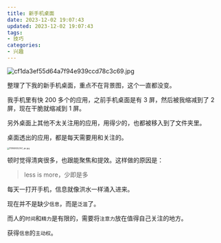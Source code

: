 ```yaml
---
title: 新手机桌面
date: 2023-12-02 19:07:43
updated: 2023-12-02 19:07:43
tags:
- 技巧
categories:
- 兴趣
---
```


![cf1da3ef55d64a7f94e939ccd78c3c69.jpg](https://s2.loli.net/2023/12/02/RWoQxCKwP1qSIBu.jpg)

整理了下我的新手机桌面，重点不在背景图，这个一直都没变。

我手机里有快 200 多个的应用，之前手机桌面是有 3 屏，然后被我缩减到了 2 屏，现在干脆就缩减到 1 屏。

另外桌面上其他不太关注用的应用，用得少的，也都被移入到了文件夹里。

桌面透出的应用，都是每天需要用和关注的。

<img src="https://s2.loli.net/2023/12/02/WBUqgmVpLYrctG6.jpg" alt="11191695552147_.pic.jpg" style="zoom:30%;" />

顿时觉得清爽很多，也跟能聚焦和提效。这样做的原因是：

> less is more，少即是多

每天一打开手机，信息就像洪水一样涌入进来。

现在并不是缺少`信息`，而是`泛滥`了。

而人的`时间`和`精力`是有限的，需要将`注意力`放在值得自己关注的地方。

获得`信息`的`主动权`。

